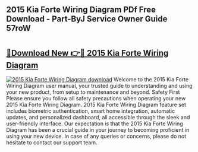 ## 2015 Kia Forte Wiring Diagram PDf Free Download - Part-ByJ Service Owner Guide 57roW

# <h2><a href="http://dfrisjn.blite.top/?on=2015+Kia+Forte+Wiring+Diagram">🔗Download New 👉🔴 2015 Kia Forte Wiring Diagram</a></h2>

[![2015 Kia Forte Wiring Diagram download](https://i.imgur.com/lujVjoI.png)](http://dfrisjn.blite.top/?on=2015+Kia+Forte+Wiring+Diagram)
Welcome to the 2015 Kia Forte Wiring Diagram user manual, your trusted guide to understanding and using your new product, from setup to maintenance and beyond. Safety First Please ensure you follow all safety precautions when operating your new 2015 Kia Forte Wiring Diagram. 2015 Kia Forte Wiring Diagram feature set includes biometric authentication, smart home integration, automatic updates, and personalized dashboard, all accessible through the sleek and user-friendly interface. Our expectation is that the 2015 Kia Forte Wiring Diagram has been a crucial guide in your journey to becoming proficient in using your new device. In case of any queries or concerns, please do not hesitate to contact our support team.
